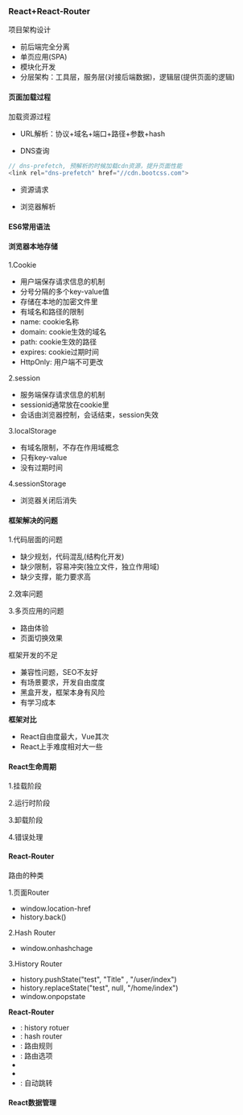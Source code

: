 ### React+React-Router
项目架构设计
- 前后端完全分离
- 单页应用(SPA)
- 模块化开发
- 分层架构：工具层，服务层(对接后端数据)，逻辑层(提供页面的逻辑)


#### 页面加载过程
加载资源过程
- URL解析：协议+域名+端口+路径+参数+hash

- DNS查询
```javascript
// dns-prefetch, 预解析的时候加载cdn资源，提升页面性能
<link rel="dns-prefetch" href="//cdn.bootcss.com">
```

- 资源请求

- 浏览器解析


#### ES6常用语法

#### 浏览器本地存储
1.Cookie
- 用户端保存请求信息的机制
- 分号分隔的多个key-value值
- 存储在本地的加密文件里
- 有域名和路径的限制
- name: cookie名称
- domain: cookie生效的域名
- path: cookie生效的路径
- expires: cookie过期时间
- HttpOnly: 用户端不可更改

2.session
- 服务端保存请求信息的机制
- sessionid通常放在cookie里
- 会话由浏览器控制，会话结束，session失效

3.localStorage
- 有域名限制，不存在作用域概念
- 只有key-value
- 没有过期时间

4.sessionStorage
- 浏览器关闭后消失

#### 框架解决的问题
1.代码层面的问题
- 缺少规划，代码混乱(结构化开发)
- 缺少限制，容易冲突(独立文件，独立作用域)
- 缺少支撑，能力要求高

2.效率问题

3.多页应用的问题
- 路由体验
- 页面切换效果


框架开发的不足
- 兼容性问题，SEO不友好
- 有场景要求，开发自由度度
- 黑盒开发，框架本身有风险
- 有学习成本


**框架对比**
- React自由度最大，Vue其次
- React上手难度相对大一些


#### React生命周期
1.挂载阶段

2.运行时阶段

3.卸载阶段

4.错误处理

#### React-Router
路由的种类

1.页面Router
- window.location-href
- history.back()

2.Hash Router
- window.onhashchage

3.History Router
- history.pushState("test", "Title" , "/user/index")
- history.replaceState("test", null, "/home/index")
- window.onpopstate


**React-Router**

- <BrowserRouter>: history rotuer
- <HashRouter>: hash router
- <Route>: 路由规则
- <Switch>: 路由选项
- <Link>
- <NavLink>
- <Redirect>: 自动跳转

#### React数据管理
